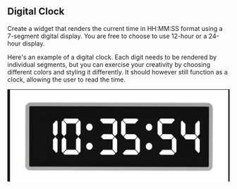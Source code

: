 ## Digital Clock

Create a widget that renders the current time in HH:MM:SS format using a 7-segment digital display. You are free to choose to use 12-hour or a 24-hour display.

Here's an example of a digital clock. Each digit needs to be rendered by individual segments, but you can exercise your creativity by choosing different colors and styling it differently. It should however still function as a clock, allowing the user to read the time.

![img.png](img.png)
